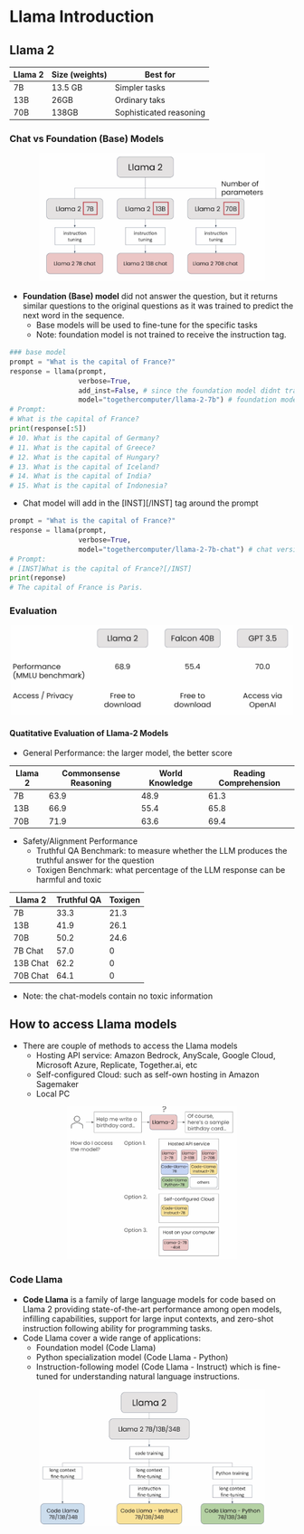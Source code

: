 # Llama Introduction

## Llama 2

| Llama 2 | Size (weights) | Best for                |
| ------- | -------------- | ----------------------- |
| 7B      | 13.5 GB        | Simpler tasks           |
| 13B     | 26GB           | Ordinary taks           |
| 70B     | 138GB          | Sophisticated reasoning |

### Chat vs Foundation (Base) Models

<p align="center"><img width=400 src="../../assets/img/llama2-family.png"></p>

- **Foundation (Base) model** did not answer the question, but it returns similar questions to the original questions as it was trained to predict the next word in the sequence.
  - Base models will be used to fine-tune for the specific tasks
  - Note: foundation model is not trained to receive the instruction tag.

```Python
### base model
prompt = "What is the capital of France?"
response = llama(prompt,
                 verbose=True,
                 add_inst=False, # since the foundation model didnt train to get the instruction tag, so set add_inst=False to avoid add instruction tag
                 model="togethercomputer/llama-2-7b") # foundation model "llama-2-7b"
# Prompt:
# What is the capital of France?
print(response[:5])
# 10. What is the capital of Germany?
# 11. What is the capital of Greece?
# 12. What is the capital of Hungary?
# 13. What is the capital of Iceland?
# 14. What is the capital of India?
# 15. What is the capital of Indonesia?
```

- Chat model will add in the [INST][/INST] tag around the prompt

```Python
prompt = "What is the capital of France?"
response = llama(prompt,
                 verbose=True,
                 model="togethercomputer/llama-2-7b-chat") # chat version of "llama2-7b chat"
# Prompt:
# [INST]What is the capital of France?[/INST]
print(reponse)
# The capital of France is Paris.
```

### Evaluation

<p align="center"><img width=500 src="../../assets/img/llama-benchmark.png"></p>

#### Quatitative Evaluation of Llama-2 Models

- General Performance: the larger model, the better score

| Llama 2 | Commonsense Reasoning | World Knowledge | Reading Comprehension |
| ------- | --------------------- | --------------- | --------------------- |
| 7B      | 63.9                  | 48.9            | 61.3                  |
| 13B     | 66.9                  | 55.4            | 65.8                  |
| 70B     | 71.9                  | 63.6            | 69.4                  |

- Safety/Alignment Performance
  - Truthful QA Benchmark: to measure whether the LLM produces the truthful answer for the question
  - Toxigen Benchmark: what percentage of the LLM response can be harmful and toxic

| Llama 2  | Truthful QA | Toxigen |
| -------- | ----------- | ------- |
| 7B       | 33.3        | 21.3    |
| 13B      | 41.9        | 26.1    |
| 70B      | 50.2        | 24.6    |
| 7B Chat  | 57.0        | 0       |
| 13B Chat | 62.2        | 0       |
| 70B Chat | 64.1        | 0       |

- Note: the chat-models contain no toxic information

## How to access Llama models

- There are couple of methods to access the Llama models
  - Hosting API service: Amazon Bedrock, AnyScale, Google Cloud, Microsoft Azure, Replicate, Together.ai, etc
  - Self-configured Cloud: such as self-own hosting in Amazon Sagemaker
  - Local PC

<p align="center"><img width=300 src="../../assets/img/llama2-hosting.png"></p>

### Code Llama

- **Code Llama** is a family of large language models for code based on Llama 2 providing state-of-the-art performance among open models, infilling capabilities, support for large input contexts, and zero-shot instruction following ability for programming tasks.
- Code Llama cover a wide range of applications:
  - Foundation model (Code Llama)
  - Python specialization model (Code Llama - Python)
  - Instruction-following model (Code Llama - Instruct) which is fine-tuned for understanding natural language instructions.

<p align="center"><img width=400 src="../../assets/img/code-llama-family.png"></p>
